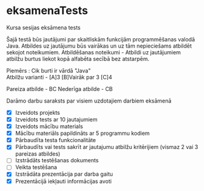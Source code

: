 # eksamenaTests
Kursa sesijas eksāmena tests

Šajā testā būs jautājumi par skaitliskām funkcijām programmēšanas valodā Java.
Atbildes uz jautājumu būs vairākas un uz tām nepieciešams atbildēt sekojot noteikumiem.
Atbildēšanas noteikumi - Atbildi uz jautājumiem atbilžu burtus liekot kopā alfabēta secībā bez atstarpēm.

Piemērs : 
Cik burti ir vārdā "Java"  
Atbilžu varianti - 
[A]3 
[B]Vairāk par 3 
[C]4

Pareiza  atbilde - BC
Nederīga atbilde - CB

Darāmo darbu saraksts par visiem uzdotajiem darbiem eksāmenā

- [x] Izveidots projekts
- [x] Izveidots tests ar 10 jautajumiem
- [x] Izveidots mācību materials
- [x] Mācību materiāls papildināts ar 5 programmu kodiem
- [x] Pārbaudīta testa funkcionalitāte
- [x] Pārbaudīts vai tests sakrīt ar jautajumu atbilžu kritērijiem (vismaz 2 vai 3 pareizas atbildes)
- [ ] Izstrādāts testēšanas dokuments
- [ ] Veikta testēšana
- [x] Izstrādāta prezentācija par darba gaitu
- [x] Prezentācijā iekļauti informācijas avoti
